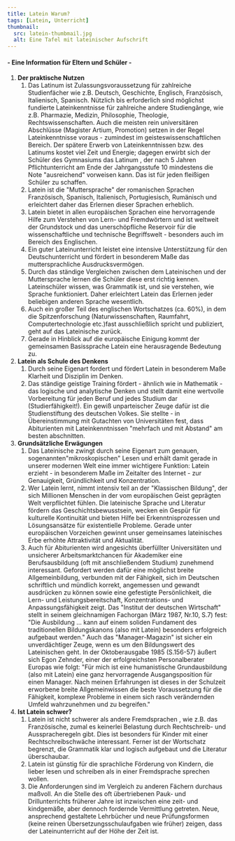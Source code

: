 ```yaml
---
title: Latein Warum?
tags: [Latein, Unterricht]
thumbnail:
  src: latein-thumbmail.jpg
  alt: Eine Tafel mit lateinischer Aufschrift
---
```


<h4 class="text_mitte"> - Eine Information für Eltern und Schüler - </h4>

<ol>
  <li><span><strong>Der praktische Nutzen</strong></span>

  <ol>
<li>Das Latinum ist Zulassungsvoraussetzung für zahlreiche
Studienfächer wie z.B. Deutsch, Geschichte, Englisch, Französisch,
Italienisch, Spanisch. Nützlich bis erforderlich sind möglichst
fundierte Lateinkenntnisse für zahlreiche andere Studiengãnge, wie
z.B. Pharmazie, Medizin, Philosophie, Theologie,
Rechtswissenschaften. Auch die meisten rein universitären
Abschlüsse (Magister Artium, Promotion) setzen in der Regel
Lateinkenntnisse voraus - zumindest im geisteswissenschaftlichen
Bereich. Der spätere Erwerb von Lateinkenntnissen bzw. des
Latinums kostet viel Zeit und Energie; dagegen erwirbt sich der
Schüler des Gymnasiums das Latinum , der nach 5 Jahren
Pflichtunterricht am Ende der Jahrgangsstufe 10 mindestens die
Note "ausreichend" vorweisen kann. Das ist für jeden fleißigen
Schüler zu schaffen.</li>

<li>Latein ist die "Muttersprache" der romanischen Sprachen
Französisch, Spanisch, Italienisch, Portugiesisch, Rumänisch und
erleichtert daher das Erlernen dieser Sprachen erheblich.</li>

<li>Latein bietet in allen europäischen Sprachen eine
hervorragende Hilfe zum Verstehen von Lern- und Fremdwörtern und
ist weltweit der Grundstock und das unerschöpfliche Reservoir für
die wissenschaftliche und technische Begriffswelt - besonders auch
im Bereich des Englischen.</li>

<li>Ein guter Lateinunterricht leistet eine intensive
Unterstützung für den Deutschunterricht und fördert in besonderem
Maße das muttersprachliche Ausdrucksvermögen.</li>

<li>Durch das ständige Vergleichen zwischen dem Lateinischen und
der Muttersprache lernen die Schüler diese erst richtig
kennen. Lateinschüler wissen, was Grammatik ist, und sie
verstehen, wie Sprache funktioniert. Daher erleichtert Latein das
Erlernen jeder beliebigen anderen Sprache wesentlich.</li>

<li>Auch ein großer Teil des englischen Wortschatzes (ca. 60%), in
dem die Spitzenforschung (Naturwissenschaften, Raumfahrt,
Computertechnologie etc.)fast ausschließlich spricht und
publiziert, geht auf das Lateinische zurück.</li>

<li>Gerade in Hinblick auf die europäische Einigung kommt der
gemeinsamen Basissprache Latein eine herausragende Bedeutung
zu.</li>

  </ol>

  </li>

  <li><span><strong>Latein als Schule des Denkens</strong></span>

  <ol>
<li>Durch seine Eigenart fordert und fördert Latein in besonderem
Maße Klarheit und Disziplin im Denken.</li>

<li>Das ständige geistige Training fördert - ähnlich wie in
Mathematik - das logische und analytische Denken und stellt damit
eine wertvolle Vorbereitung für jeden Beruf und jedes Studium dar
(Studierfähigkeit!). Ein gewiß unparteischer Zeuge dafür ist die
Studienstiftung des deutschen Volkes. Sie stellte - in
Übereinstimmung mit Gutachten von Universitäten fest, dass
Abiturienten mit Lateinkenntnissen "mehrfach und mit Abstand" am
besten abschnitten.</li>

  </ol>
  </li>

  <li><span><strong>Grundsätzliche Erwägungen</strong></span>

  <ol>
<li>Das Lateinische zwingt durch seine Eigenart zum genauen,
sogenannten"mikroskopischen" Lesen und erhält damit gerade in
unserer modernen Welt eine immer wichtigere Funktion: Latein erzieht
- in besonderem Maße im Zeitalter des Internet - zur Genauigkeit,
Gründlichkeit und Konzentration.</li>

<li>Wer Latein lernt, nimmt intensiv teil an der "Klassischen
Bildung", der sich Millionen Menschen in der vom europäischen Geist
geprägten Welt verpflichtet fühlen. Die lateinische Sprache und
Literatur fördern das Geschichtsbewusstsein, wecken ein Gespür für
kulturelle Kontinuität und bieten Hilfe bei Erkenntnisprozessen und
Lösungsansätze für existentielle Probleme. Gerade unter europäischen
Vorzeichen gewinnt unser gemeinsames lateinisches Erbe erhöhte
Attraktivität und Aktualität.</li>

<li>Auch für Abiturienten wird angesichts überfüllter
Universitäten und unsicherer Arbeitsmarktchancen für Akademiker
eine Berufsausbildung (oft mit anschließendem Studium) zunehmend
interessant. Gefordert werden dafür eine möglichst breite
Allgemeinbildung, verbunden mit der Fähigkeit, sich im Deutschen
schriftlich und mündlich korrekt, angemessen und gewandt
ausdrücken zu können sowie eine gefestigte Persönlichkeit, die
Lern- und Leistungsbereitschaft, Konzentrations- und
Anpassungsfähigkeit zeigt. Das "Institut der deutschen Wirtschaft"
stellt in seinem gleichnamigen Fachorgan (März 1987, Nr.10, S.7)
fest: "Die Ausbildung &hellip; kann auf einem soliden Fundament
des traditionellen Bildungskanons (also mit Latein) besonders
erfolgreich aufgebaut werden." Auch das "Manager-Magazin" ist
sicher ein unverdächtiger Zeuge, wenn es um den Bildungswert des
Lateinischen geht. In der Oktoberausgabe 1985 (S.156-57) äußert
sich Egon Zehnder, einer der erfolgreichsten Personalberater
Europas wie folgt: "Für mich ist eine humanistische
Grundausbildung (also mit Latein) eine ganz hervorragende
Ausgangsposition für einen Manager.  Nach meinen Erfahrungen ist
dieses in der Schulzeit erworbene breite Allgemeinwissen die beste
Voraussetzung für die Fähigkeit, komplexe Probleme in einem sich
rasch verändernden Umfeld wahrzunehmen und zu begreifen."</li>

</ol>
</li>

<li><span><strong>Ist Latein schwer?</strong></span>

<ol>
<li>Latein ist nicht schwerer als andere Fremdsprachen , wie
z.B. das Französische, zumal es keinerlei Belastung durch
Rechtschreib- und Ausspracheregeln gibt. Dies ist besonders für
Kinder mit einer Rechtschreibschwäche interessant. Ferner ist der
Wortschatz begrenzt, die Grammatik klar und logisch aufgebaut und
die Literatur überschaubar.</li>

<li>Latein ist günstig für die sprachliche Förderung von Kindern,
die lieber lesen und schreiben als in einer Fremdsprache sprechen
wollen.</li>

<li>Die Anforderungen sind im Vergleich zu anderen Fächern durchaus
maßvoll. An die Stelle des oft übertriebenen Pauk- und
Drillunterrichts früherer Jahre ist inzwischen eine zeit- und
kindgemäße, aber dennoch fordernde Vermittlung getreten. Neue,
ansprechend gestaltete Lehrbücher und neue Prüfungsformen (keine
reinen Übersetzungsschulaufgaben wie früher) zeigen, dass der
Lateinunterricht auf der Höhe der Zeit ist.</li>

</ol>
</li>
</ol>
<youtube watch="https://www.youtube.com/watch?v=S9rFS2VBhNM"></youtube>
